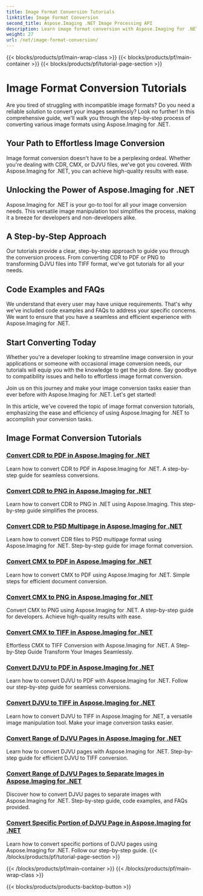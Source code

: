 ```yaml
---
title: Image Format Conversion Tutorials
linktitle: Image Format Conversion
second_title: Aspose.Imaging .NET Image Processing API
description: Learn image format conversion with Aspose.Imaging for .NET. Convert CDR, CMX, DJVU, and more seamlessly. Expert guides for flawless results
weight: 27
url: /net/image-format-conversion/
---
```


{{< blocks/products/pf/main-wrap-class >}}
{{< blocks/products/pf/main-container >}}
{{< blocks/products/pf/tutorial-page-section >}}

# Image Format Conversion Tutorials


Are you tired of struggling with incompatible image formats? Do you need a reliable solution to convert your images seamlessly? Look no further! In this comprehensive guide, we'll walk you through the step-by-step process of converting various image formats using Aspose.Imaging for .NET.

## Your Path to Effortless Image Conversion

Image format conversion doesn't have to be a perplexing ordeal. Whether you're dealing with CDR, CMX, or DJVU files, we've got you covered. With Aspose.Imaging for .NET, you can achieve high-quality results with ease.

## Unlocking the Power of Aspose.Imaging for .NET

Aspose.Imaging for .NET is your go-to tool for all your image conversion needs. This versatile image manipulation tool simplifies the process, making it a breeze for developers and non-developers alike.

## A Step-by-Step Approach

Our tutorials provide a clear, step-by-step approach to guide you through the conversion process. From converting CDR to PDF or PNG to transforming DJVU files into TIFF format, we've got tutorials for all your needs.

## Code Examples and FAQs

We understand that every user may have unique requirements. That's why we've included code examples and FAQs to address your specific concerns. We want to ensure that you have a seamless and efficient experience with Aspose.Imaging for .NET.

## Start Converting Today

Whether you're a developer looking to streamline image conversion in your applications or someone with occasional image conversion needs, our tutorials will equip you with the knowledge to get the job done. Say goodbye to compatibility issues and hello to effortless image format conversion.

Join us on this journey and make your image conversion tasks easier than ever before with Aspose.Imaging for .NET. Let's get started!

In this article, we've covered the topic of image format conversion tutorials, emphasizing the ease and efficiency of using Aspose.Imaging for .NET to accomplish your conversion tasks.

## Image Format Conversion Tutorials
### [Convert CDR to PDF in Aspose.Imaging for .NET](./convert-cdr-to-pdf/)
Learn how to convert CDR to PDF in Aspose.Imaging for .NET. A step-by-step guide for seamless conversions.
### [Convert CDR to PNG in Aspose.Imaging for .NET](./convert-cdr-to-png/)
Learn how to convert CDR to PNG in .NET using Aspose.Imaging. This step-by-step guide simplifies the process.
### [Convert CDR to PSD Multipage in Aspose.Imaging for .NET](./convert-cdr-to-psd-multipage/)
Learn how to convert CDR files to PSD multipage format using Aspose.Imaging for .NET. Step-by-step guide for image format conversion.
### [Convert CMX to PDF in Aspose.Imaging for .NET](./convert-cmx-to-pdf/)
Learn how to convert CMX to PDF using Aspose.Imaging for .NET. Simple steps for efficient document conversion.
### [Convert CMX to PNG in Aspose.Imaging for .NET](./convert-cmx-to-png/)
Convert CMX to PNG using Aspose.Imaging for .NET. A step-by-step guide for developers. Achieve high-quality results with ease.
### [Convert CMX to TIFF in Aspose.Imaging for .NET](./convert-cmx-to-tiff/)
Effortless CMX to TIFF Conversion with Aspose.Imaging for .NET. A Step-by-Step Guide Transform Your Images Seamlessly.
### [Convert DJVU to PDF in Aspose.Imaging for .NET](./convert-djvu-to-pdf/)
Learn how to convert DJVU to PDF with Aspose.Imaging for .NET. Follow our step-by-step guide for seamless conversions.
### [Convert DJVU to TIFF in Aspose.Imaging for .NET](./convert-djvu-to-tiff/)
Learn how to convert DJVU to TIFF in Aspose.Imaging for .NET, a versatile image manipulation tool. Make your image conversion tasks easier.
### [Convert Range of DJVU Pages in Aspose.Imaging for .NET](./convert-range-of-djvu-pages/)
Learn how to convert DJVU pages with Aspose.Imaging for .NET. Step-by-step guide for efficient DJVU to TIFF conversion.
### [Convert Range of DJVU Pages to Separate Images in Aspose.Imaging for .NET](./convert-range-of-djvu-pages-to-separate-images/)
Discover how to convert DJVU pages to separate images with Aspose.Imaging for .NET. Step-by-step guide, code examples, and FAQs provided.
### [Convert Specific Portion of DJVU Page in Aspose.Imaging for .NET](./convert-specific-portion-of-djvu-page/)
Learn how to convert specific portions of DJVU pages using Aspose.Imaging for .NET. Follow our step-by-step guide.
{{< /blocks/products/pf/tutorial-page-section >}}

{{< /blocks/products/pf/main-container >}}
{{< /blocks/products/pf/main-wrap-class >}}

{{< blocks/products/products-backtop-button >}}
